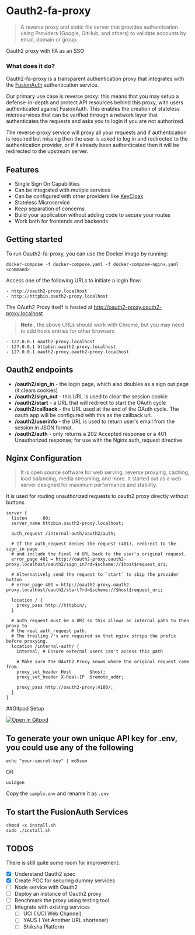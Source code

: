 # Oauth2-fa-proxy
> A reverse proxy and static file server that provides authentication using Providers (Google, GitHub, and others) to validate accounts by email, domain or group.

Oauth2 proxy with FA as an SSO

### What does it do?

Oauth2-fa-proxy is a transparent authentication proxy that integrates with the [FusionAuth](https://github.com/fusionauth) authentication service.


Our primary use case is reverse proxy: this means that you may setup a defense-in-depth and protect API resources behind this proxy, 
with users authenticated against FusionAuth. This enables the creation of stateless microservices that can be verified through a network layer that authenticates the requests and asks you to login if you are not authorized.

The reverse-proxy service will proxy all your requests and if authentication is required but missing then the user is asked to log in and redirected to the authentication provider, or if it already been authenticated then it will be redirected to the upstream server.


## Features

* Single Sign On Capabilities
* Can be integrated with mutiple services
* Can be configured with other providers like [KeyCloak](https://github.com/keycloak/keycloak)
* Stateless Microservice
* Keep separation of concerns
* Build your application without adding code to secure your routes
* Work both for frontends and backends 


## Getting started

To run Oauth2-fa-proxy, you can use the Docker image by running:
     
    docker-compose -f docker-compose.yaml -f docker-compose-nginx.yaml <command>

Access one of the following URLs to initiate a login flow:

    - http://oauth2-proxy.localhost
    - http://httpbin.oauth2-proxy.localhost
   
The OAuth2 Proxy itself is hosted at http://oauth2-proxy.oauth2-proxy.localhost
> **Note** , the above URLs should work with Chrome, but you may need to add hosts entries for other browsers

    - 127.0.0.1 oauth2-proxy.localhost
    - 127.0.0.1 httpbin.oauth2-proxy.localhost
    - 127.0.0.1 oauth2-proxy.oauth2-proxy.localhost

## Oauth2 endpoints
 * **/oauth2/sign_in** - the login page, which also doubles as a sign out page (it clears cookies)
 * **/oauth2/sign_out** - this URL is used to clear the session cookie
 * **/oauth2/start** - a URL that will redirect to start the OAuth cycle
 * **/oauth2/callback** - the URL used at the end of the OAuth cycle. The oauth app will be configured with this as the callback url.
 * **/oauth2/userinfo** - the URL is used to return user's email from the session in JSON format.
 * **/oauth2/auth** - only returns a 202 Accepted response or a 401 Unauthorized response; for use with the Nginx auth_request directive



## Nginx Configuration
> It is open source software for web serving, reverse proxying, caching, load balancing, media streaming, and more. It started out as a web server designed for maximum performance and stability.

It is used for routing unauthorized requests to oauth2 proxy directly without buttons

```
server {
  listen      80;
  server_name httpbin.oauth2-proxy.localhost;

  auth_request /internal-auth/oauth2/auth;

  # If the auth_request denies the request (401), redirect to the sign_in page
  # and include the final rd URL back to the user's original request.
  error_page 401 = http://oauth2-proxy.oauth2-proxy.localhost/oauth2/sign_in?rd=$scheme://$host$request_uri;

  # Alternatively send the request to `start` to skip the provider button
  # error_page 401 = http://oauth2-proxy.oauth2-proxy.localhost/oauth2/start?rd=$scheme://$host$request_uri;

  location / {
    proxy_pass http://httpbin/;
  }

  # auth_request must be a URI so this allows an internal path to then proxy to
  # the real auth_request path.
  # The trailing /'s are required so that nginx strips the prefix before proxying.
  location /internal-auth/ {
    internal; # Ensure external users can't access this path

    # Make sure the OAuth2 Proxy knows where the original request came from.
    proxy_set_header Host       $host;
    proxy_set_header X-Real-IP  $remote_addr;

    proxy_pass http://oauth2-proxy:4180/;
  }
}

```


##Gitpod Setup

[![Open in Gitpod](https://gitpod.io/button/open-in-gitpod.svg)](https://gitpod.io/#https://github.com/Samagra-Development/oauth2-fa-proxy)


## To generate your own unique API key for .env, you could use any of the following

```
echo "your-secret-key" | md5sum
```

OR

```
uuidgen
```

Copy the `sample.env` and rename it as `.env`

## To start the FusionAuth Services

```
chmod +x install.sh
sudo ./install.sh
```

TODOS
----------------------------------
There is still quite some room for improvement:

* [x] Understand Oauth2 spec
* [x] Create POC for securing dummy services 
* [ ] Node service with Oauth2 
* [ ] Deploy an instance of Oauth2 proxy
* [ ] Benchmark the proxy using testing tool
* [ ] Integrate with existing services
    -  [ ] UCI ( UCI Web Channel)
    -  [ ] YAUS ( Yet Another URL shortener)
    -  [ ] Shiksha Platform
